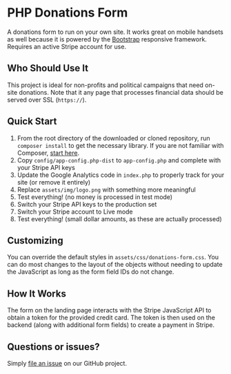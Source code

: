# PHP Donations Form

A donations form to run on your own site. It works great on mobile handsets as well because it is powered by the [Bootstrap](http://getbootstrap.com) responsive framework. Requires an active Stripe account for use.

## Who Should Use It

This project is ideal for non-profits and political campaigns that need on-site donations. Note that it any page that processes financial data should be served over SSL (`https://`).

## Quick Start

1. From the root directory of the downloaded or cloned repository, run `composer install` to get the necessary library. If you are not familiar with Composer, [start here](http://getcomposer.org).
2. Copy `config/app-config.php-dist` to `app-config.php` and complete with your Stripe API keys
3. Update the Google Analytics code in `index.php` to properly track for your site (or remove it entirely)
4. Replace `assets/img/logo.png` with something more meaningful
5. Test everything! (no money is processed in test mode)
7. Switch your Stripe API keys to the production set
8. Switch your Stripe account to Live mode
8. Test everything! (small dollar amounts, as these are actually processed)

## Customizing

You can override the default styles in `assets/css/donations-form.css`. You can do most changes to the layout of the objects without needing to update the JavaScript as long as the form field IDs do not change.

## How It Works

The form on the landing page interacts with the Stripe JavaScript API to obtain a token for the provided credit card. The token is then used on the backend (along with additional form fields) to create a payment in Stripe.

## Questions or issues?

Simply [file an issue](https://github.com/yeargin/php-stripe-donations-form/issues) on our GitHub project.
